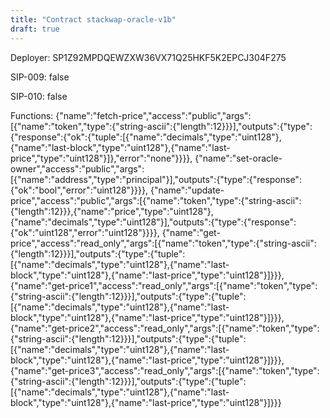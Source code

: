```yaml
---
title: "Contract stackwap-oracle-v1b"
draft: true
---
```

Deployer: SP1Z92MPDQEWZXW36VX71Q25HKF5K2EPCJ304F275

SIP-009: false

SIP-010: false

Functions:
{"name":"fetch-price","access":"public","args":[{"name":"token","type":{"string-ascii":{"length":12}}}],"outputs":{"type":{"response":{"ok":{"tuple":[{"name":"decimals","type":"uint128"},{"name":"last-block","type":"uint128"},{"name":"last-price","type":"uint128"}]},"error":"none"}}}}, {"name":"set-oracle-owner","access":"public","args":[{"name":"address","type":"principal"}],"outputs":{"type":{"response":{"ok":"bool","error":"uint128"}}}}, {"name":"update-price","access":"public","args":[{"name":"token","type":{"string-ascii":{"length":12}}},{"name":"price","type":"uint128"},{"name":"decimals","type":"uint128"}],"outputs":{"type":{"response":{"ok":"uint128","error":"uint128"}}}}, {"name":"get-price","access":"read_only","args":[{"name":"token","type":{"string-ascii":{"length":12}}}],"outputs":{"type":{"tuple":[{"name":"decimals","type":"uint128"},{"name":"last-block","type":"uint128"},{"name":"last-price","type":"uint128"}]}}}, {"name":"get-price1","access":"read_only","args":[{"name":"token","type":{"string-ascii":{"length":12}}}],"outputs":{"type":{"tuple":[{"name":"decimals","type":"uint128"},{"name":"last-block","type":"uint128"},{"name":"last-price","type":"uint128"}]}}}, {"name":"get-price2","access":"read_only","args":[{"name":"token","type":{"string-ascii":{"length":12}}}],"outputs":{"type":{"tuple":[{"name":"decimals","type":"uint128"},{"name":"last-block","type":"uint128"},{"name":"last-price","type":"uint128"}]}}}, {"name":"get-price3","access":"read_only","args":[{"name":"token","type":{"string-ascii":{"length":12}}}],"outputs":{"type":{"tuple":[{"name":"decimals","type":"uint128"},{"name":"last-block","type":"uint128"},{"name":"last-price","type":"uint128"}]}}}
